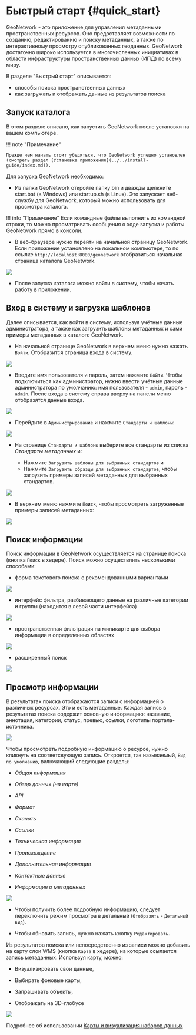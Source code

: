 # Быстрый старт {#quick_start}

GeoNetwork - это приложение для управления метаданными пространственных ресурсов. Оно предоставляет возможности по созданию, редактированию и поиску метаданных, а также по интерактивному просмотру опубликованных геоданных. GeoNetwork достаточно широко используется в многочисленных инициативах в области инфраструктуры пространственных данных (ИПД) по всему миру.

В разделе "Быстрый старт" описывается:

-    способы поиска пространственных данных
-    как загружать и отображать данные из результатов поиска

## Запуск каталога

В этом разделе описано, как запустить GeoNetwork после установки на вашем компьютере.

!!! note "Примечание"

    Прежде чем начать стоит убедиться, что GeoNetwork успешно установлен (смотреть раздел [Установка приложения](../../install-guide/index.md)).

Для запуска GeoNetwork необходимо:

-   Из папки GeoNetwork откройте папку bin и дважды щелкните start.bat (в Windows) или startup.sh (в Linux). Это запускает веб-службу для GeoNetwork, который можно использовать для просмотра каталога.

!!! info "Примечание"
    Если командные файлы выполнить из командной строки, то можно просматривать сообщения о ходе запуска и работы GeoNetwork прямо в консоли.

-   В веб-браузере нужно перейти на начальной страницу GeoNetwork. Если приложение установлено на локальном компьютере, то по ссылке `http://localhost:8080/geonetwork` отобразиться начальная страница каталога GeoNetwork.

![](../../install-guide/img/home-page.ru.png)

-   После запуска каталога можно войти в систему, чтобы начать работу в приложении.


## Вход в систему и загрузка шаблонов

Далее описывается, как войти в систему, используя учётные данные администратора, а также как загрузить шаблоны метаданных и сами примеры метаданных в каталоге GeoNetwork.

-   На начальной странице GeoNetwork в верхнем меню нужно нажать `Войти`. Отобразится страница входа в систему.

![](../../install-guide/img/signin.ru.png)

-   Введите имя пользователя и пароль, затем нажмите `Войти`. Чтобы подключиться как администратор, нужно ввести учётные данные администратора по умолчанию: имя пользователя - `admin`, пароль - `admin`. После входа в систему справа вверху на панели меню отобразятся данные входа.

![](../../install-guide/img/identified-user.ru.png)

-   Перейдите в `Администрирование` и нажмите `Стандарты и шаблоны`:

![](../../install-guide/img/metadata-and-templates.ru.png)

-   На странице `Стандарты и шаблоны` выберите все стандарты из списка *Стандарты метаданных* и:

    -   Нажмите `Загрузить шаблоны для выбранных стандартов` и
    -   Нажмите `Загрузить образцы для выбранных стандартов`, чтобы загрузить примеры записей метаданных для выбранных стандартов.

![](../../install-guide/img/templates.ru.png)

-   В верхнем меню нажмите `Поиск`, чтобы просмотреть загруженные примеры записей метаданных:

![](../../install-guide/img/once-samples-are-loaded.ru.png)



## Поиск информации
Поиск информации в GeoNetwork осуществляется на странице поиска (кнопка `Поиск` в хедере). Поиск можно осуществлять несколькими способами:

- форма текстового поиска с рекомендованными вариантами

![](img/full-text.ru.png)

- интерфейс фильтра, разбивающего данные на различные категории и группы (находится в левой части интерфейса)

![](img/facets.ru.png)

- пространственная фильтрация на миникарте для выбора информации в определенных областях

![](img/spatial-filter.png)

- расширенный поиск

![](img/advanced.ru.png)



## Просмотр информации

В результатах поиска отображаются записи с информацией о различных ресурсах. Это и есть метаданные. Каждая запись в результатах поиска содержит основную информацию: название, аннотация, категории, статус, превью, ссылки, логотипы портала-источника.

![](img/a-result.png)

Чтобы просмотреть подробную информацию о ресурсе, нужно кликнуть на соответсвующую запись. Откроется, так называемый, `Вид по умолчанию`, включающий следующие разделы:

- *Общая информация*

- *Обзор данных (на карте)*

- *API*

- *Формат*

- *Скачать*

- *Ссылки*

- *Техническая информация*

- *Происхождение*

- *Дополнительная информация*

- *Контактные данные*

- *Информация о метаданных*

![](img/a-record.ru.png)

- Чтобы получить более подробную информацию, следует переключить режим просмотра в детальный (`Отобразить` - `Детальный вид`).

- Чтобы обновить запись, нужно нажать кнопку `Редактировать`.


Из результатов поиска или непосредственно из записи можно добавить на карту слои WMS (кнопка `Карта` в хедере), на которые ссылается запись метаданных. Используя карту, можно:

- Визуализировать свои данные,

- Выбирать фоновые карты,

- Запрашивать объекты,

- Отображать на 3D-глобусе

![](img/map-africa-basin.png)

Подробнее об использовании [Карты и визуализация наборов данных](../map/index.md)
